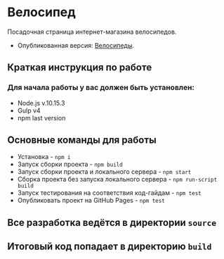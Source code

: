 # Велосипед

Посадочная страница интернет-магазина велосипедов.

- Опубликованная версия: [Велосипеды](https://konovalov-as.github.io/bicycles/).

## Краткая инструкция по работе

### Для начала работы у вас должен быть установлен:

- Node.js v.10.15.3
- Gulp v4
- npm last version

## Основные команды для работы

- Установка - `npm i`
- Запуск сборки проекта - `npm build`
- Запуск сборки проекта и локального сервера - `npm start`
- Сборка проекта без запуска локального сервера - `npm run-script build`
- Запуск тестирования на соответствия код-гайдам - `npm test`
- Опубликовать проект на GitHub Pages - `npm test`

## Все разработка ведётся в директории `source`

## Итоговый код попадает в директорию `build`
